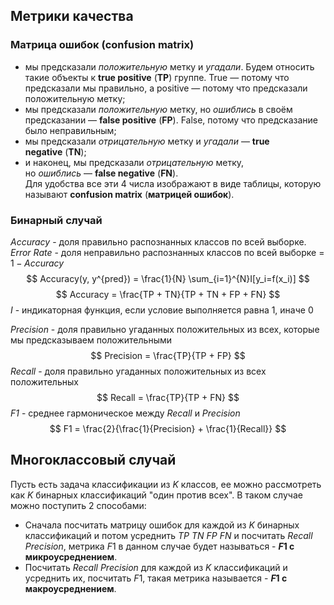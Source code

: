 

## Метрики качества

### Матрица ошибок (confusion matrix)
- мы предсказали _положительную_ метку и _угадали_. Будем относить такие объекты к **true positive** (**TP**) группе. True — потому что предсказали мы правильно, а positive — потому что предсказали положительную метку;
- мы предсказали _положительную_ метку, но _ошиблись_ в своём предсказании — **false positive** (**FP**). False, потому что предсказание было неправильным;
- мы предсказали _отрицательную_ метку и _угадали_ — **true negative** (**TN**);
- и наконец, мы предсказали _отрицательную_ метку, но _ошиблись_ — **false negative** (**FN**).  
Для удобства все эти 4 числа изображают в виде таблицы, которую называют **confusion matrix** (**матрицей ошибок**).
### Бинарный случай
*Accuracy* - доля правильно распознанных классов по всей выборке.
*Error Rate* - доля неправильно распознанных классов по всей выборке = $1 - Accuracy$
$$
Accuracy(y, y^{pred}) = \frac{1}{N} \sum_{i=1}^{N}I[y_i=f(x_i)]
$$
$$
Accuracy = \frac{TP + TN}{TP + TN + FP + FN}
$$
$I$ - индикаторная функция, если условие выполняется равна 1, иначе 0

*Precision* - доля правильно угаданных положительных из всех, которые мы предсказываем положительными
$$
Precision = \frac{TP}{TP + FP}
$$
*Recall* - доля правильно угаданных положительных из всех положительных
$$
Recall = \frac{TP}{TP + FN}
$$
*F1* - среднее гармоническое между *Recall* и *Precision*
$$
F1 = \frac{2}{\frac{1}{Precision} + \frac{1}{Recall}}
$$
## Многоклассовый случай

Пусть есть задача классификации из $K$ классов, ее можно рассмотреть как $K$ бинарных классификаций "один против всех". В таком случае можно поступить 2 способами:
- Сначала посчитать матрицу ошибок для каждой из $K$ бинарных классификаций и потом усреднить $TP$ $TN$ $FP$ $FN$ и посчитать $Recall$ $Precision$, метрика $F1$ в данном случае будет называться - **$F1$ с микроусреднением**.
- Посчитать $Recall$ $Precision$ для каждой из $K$ классификаций и усреднить их, посчитать $F1$, такая метрика называется - **$F1$ с макроусреднением**.
